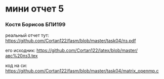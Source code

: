 # мини отчет 5
### Костя Борисов БПИ199

реальный отчет тут: https://github.com/Cortan122/fasm/blob/master/task04/пз.pdf

его исходник: https://github.com/Cortan122/latex/blob/master/авс%20пз3.tex

код на си: https://github.com/Cortan122/fasm/blob/master/task04/matrix_openmp.c
